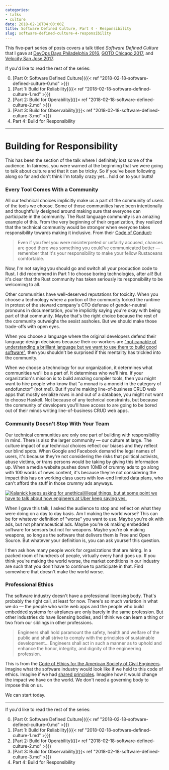 ```yaml
---
categories:
- talks
- culture
date: 2018-02-18T04:00:00Z
title: Software Defined Culture, Part 4 - Responsibility
slug: software-defined-culture-4-responsibility
---
```


This five-part series of posts covers a talk titled _Software Defined Culture_ that I gave at [DevOps Days Philadelphia 2016](https://www.devopsdays.org/events/2016-philadelphia/program/tim-gross/), [GOTO Chicago 2017](https://gotochgo.com/2017/sessions/43), and [Velocity San Jose 2017](https://vimeo.com/228067673).

If you'd like to read the rest of the series:

0. [Part 0: Software Defined Culture]({{< ref "2018-02-18-software-defined-culture-0.md" >}})
1. [Part 1: Build for Reliability]({{< ref "2018-02-18-software-defined-culture-1.md" >}})
2. [Part 2: Build for Operability]({{< ref "2018-02-18-software-defined-culture-2.md" >}})
3. [Part 3: Build for Observability]({{< ref "2018-02-18-software-defined-culture-3.md" >}})
4. Part 4: Build for Responsibility

---

# Building for Responsibility

This has been the section of the talk where I definitely lost some of the audience. In fairness, you were warned at the beginning that we were going to talk about culture and that it can be tricky. So if you've been following along so far and don't think I'm totally crazy yet... hold on to your butts!

### Every Tool Comes With a Community

All our technical choices implicitly make us a part of the community of users of the tools we choose. Some of those communities have been intentionally and thoughtfully designed around making sure that everyone can participate in the community. The Rust language community is an amazing example of this. From the very beginning of their organization, they realized that the technical community would be stronger when everyone takes responsibility towards making it inclusive. From their [Code of Conduct](https://www.rust-lang.org/en-US/conduct.html):

> Even if you feel you were misinterpreted or unfairly accused, chances are good there was something you could've communicated better &mdash; remember that it's your responsibility to make your fellow Rustaceans comfortable.

Now, I'm not saying you should go and switch all your production code to Rust. I did recommend in Part 1 to choose boring technologies, after all! But it's clear that the Rust community has taken seriously its responsibility to be welcoming to all.

Other communities have well-deserved reputations for toxicity. When you choose a technology where a portion of the community forked the runtime in protest of the steward company's CTO defense of gender-neutral pronouns in documentation, you're implicitly saying you're okay with being part of that community. Maybe that's the right choice because the rest of the community outweighs the sexist assholes. But we should make those trade-offs with open eyes.

When you choose a language where the original developers defend their language design decisions because their co-workers are ["not capable of understanding a brilliant language but we want to use them to build good software"](https://channel9.msdn.com/Events/Lang-NEXT/Lang-NEXT-2014/From-Parallel-to-Concurrent), then you shouldn't be surprised if this mentality has trickled into the community.

When we choose a technology for our organization, it determines what communities we'll be a part of. It determines who we'll hire. If your organization's mission is to build amazing compiler tools, then you might want to hire people who know that "a monad is a monoid in the category of endofunctor" (not me!). But if you're making line-of-business CRUD web apps that mostly serialize rows in and out of a database, you might not want to choose Haskell. Not because of any technical constraints, but because the community of developers you'll have access to are going to be bored out of their minds writing line-of-business CRUD web apps.

### Community Doesn't Stop With Your Team

Our technical communities are only one part of building with responsibility in mind. There is also the larger community &mdash; our culture at large. The culture impact of our technical choices reflect our biases and they reflect our blind spots. When Google and Facebook demand the legal names of users, it's because they're not considering the risks that political activists, abuse victims, or trans persons would be taking by giving this information up. When a media website pushes down 10MB of crummy ads to go along with 100 words of news content, it's because they're not considering the impact this has on working class users with low-end limited data plans, who can't afford the stuff in those crummy ads anyways.

[![Kalanick keeps asking for unethical/illegal things, but at some point we have to talk about how engineers at Uber keep saying yes.](/images/20180218/marco-rogers.png)](https://twitter.com/polotek/status/856183297180704768)

When I gave this talk, I asked the audience to stop and reflect on what they were doing on a day to day basis. Am I making the world worse? This can be for whatever definition of "worse" you want to use. Maybe you're ok with ads, but not pharmaceutical ads. Maybe you're ok making embedded software for sensors but not for weapons. Maybe you're ok making weapons, so long as the software that delivers them is Free and Open Source. But whatever your definition is, you can ask yourself this question.

I then ask how many people work for organizations that are hiring. In a packed room of hundreds of people, virtually every hand goes up. If you think you're making the world worse, the market conditions in our industry are such that you don't have to continue to participate in that. Find somewhere that doesn't make the world worse.

### Professional Ethics

The software industry doesn't have a professional licensing body. That's probably the right call, at least for now. There's so much variation in what we do &mdash; the people who write web apps and the people who build embedded systems for airplanes are only barely in the same profession. But other industries do have licensing bodies, and I think we can learn a thing or two from our siblings in other professions.

> Engineers shall hold paramount the safety, health and welfare of the public and shall strive to comply with the principles of sustainable development... Engineers shall act in such a manner as to uphold and enhance the honor, integrity, and dignity of the engineering profession.

This is from the [Code of Ethics for the American Society of Civil Engineers](http://www.asce.org/code-of-ethics/). Imagine what the software industry would look like if we held to this code of ethics. Imagine if we had [shared principles](https://www.youtube.com/watch?v=9QMGAtxUlAc). Imagine how it would change the impact we have on the world. We don't need a governing body to impose this on us.

We can start today.

---

If you'd like to read the rest of the series:

0. [Part 0: Software Defined Culture]({{< ref "2018-02-18-software-defined-culture-0.md" >}})
1. [Part 1: Build for Reliability]({{< ref "2018-02-18-software-defined-culture-1.md" >}})
2. [Part 2: Build for Operability]({{< ref "2018-02-18-software-defined-culture-2.md" >}})
3. [Part 3: Build for Observability]({{< ref "2018-02-18-software-defined-culture-3.md" >}})
4. Part 4: Build for Responsibility
